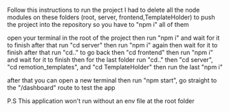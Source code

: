 Follow this instructions to run the project
I had to delete all the node modules on these folders (root, server, frontend,TemplateHolder) to push the project into the repository so you have to "npm i" all of them 

open your terminal in the root of the project then run "npm i" and wait for it to finish
after that run "cd server" then run "npm i" again then wait for it to finish
after that run "cd.." to go back then "cd frontend" then run "npm i" and wait for it to finish
then for the last folder run "cd.." then "cd server", "cd remotion_templates", and "cd TemplateHolder" then run the last "npm i" 

after that you can open a new terminal then run "npm start", go straight to the "/dashboard" route to test the app

P.S This application won't run without an env file at the root folder